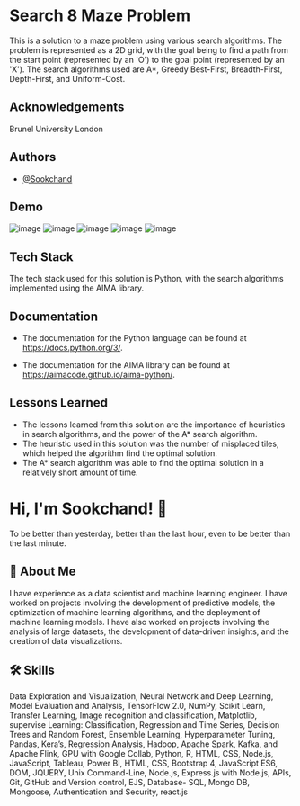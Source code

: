 
# Search 8 Maze Problem
This is a solution to a maze problem using various search algorithms. The problem is represented as a 2D grid, with the goal being to find a path from the start point (represented by an 'O') to the goal point (represented by an 'X'). The search algorithms used are A*, Greedy Best-First, Breadth-First, Depth-First, and Uniform-Cost. 

## Acknowledgements
Brunel University London

## Authors

- [@Sookchand](https://github.com/Sookchand)


## Demo
![image](https://user-images.githubusercontent.com/34344439/210083910-0f7cb484-7ebe-4a85-b29f-31b7364e774c.png)
![image](https://user-images.githubusercontent.com/34344439/210083393-e30804c1-8b26-4859-8771-dcb279c0ae26.png)
![image](https://user-images.githubusercontent.com/34344439/210083444-7e184b76-80aa-436e-a133-d3e4194e0b0f.png)
![image](https://user-images.githubusercontent.com/34344439/210083534-f7c23f0d-efe5-490b-8439-9a7c15f017ff.png)
![image](https://user-images.githubusercontent.com/34344439/210084026-dad96a74-4dab-4645-93f6-8498a4b5235f.png)

## Tech Stack

The tech stack used for this solution is Python, with the search algorithms implemented using the AIMA library.
## Documentation
- The documentation for the Python language can be found at https://docs.python.org/3/.

- The documentation for the AIMA library can be found at https://aimacode.github.io/aima-python/.
## Lessons Learned
- The lessons learned from this solution are the importance of heuristics in search algorithms, and the power of the A* search algorithm.
- The heuristic used in this solution was the number of misplaced tiles, which helped the algorithm find the optimal solution.
-  The A* search algorithm was able to find the optimal solution in a relatively short amount of time.
# Hi, I'm Sookchand! 👋

To be better than yesterday, better than the last hour, even to be better than the last
minute.
## 🚀 About Me
I have experience as a data scientist and machine learning engineer. I have worked on
projects involving the development of predictive models, the optimization of machine
learning algorithms, and the deployment of machine learning models. I have also worked on
projects involving the analysis of large datasets, the development of data-driven insights,
and the creation of data visualizations.
## 🛠 Skills
Data Exploration and Visualization, Neural Network and Deep Learning, Model Evaluation
and Analysis, TensorFlow 2.0, NumPy, Scikit Learn, Transfer Learning, Image recognition and
classification, Matplotlib, supervise Learning: Classification, Regression and Time Series,
Decision Trees and Random Forest, Ensemble Learning, Hyperparameter Tuning, Pandas,
Kera’s, Regression Analysis, Hadoop, Apache Spark, Kafka, and Apache Flink, GPU with
Google Collab, Python, R, HTML, CSS, Node.js, JavaScript, Tableau, Power BI, HTML, CSS,
Bootstrap 4, JavaScript ES6, DOM, JQUERY, Unix Command-Line, Node.js, Express.js with Node.js,
APIs, Git, GitHub and Version control, EJS, Database- SQL, Mongo DB, Mongoose, Authentication and
Security, react.js
